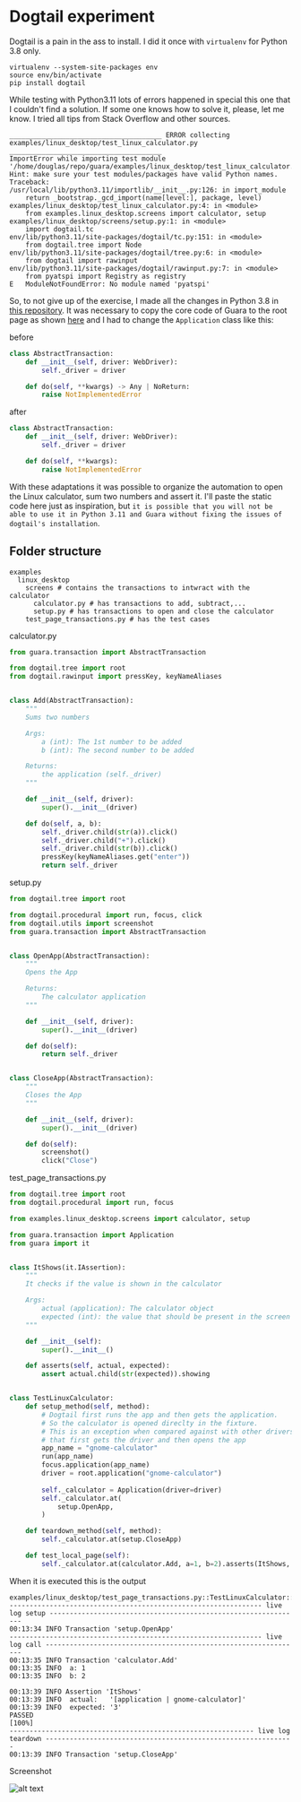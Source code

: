 # Dogtail experiment

Dogtail is a pain in the ass to install. I did it once with `virtualenv` for Python 3.8 only.

```shell
virtualenv --system-site-packages env
source env/bin/activate
pip install dogtail
```

While testing with Python3.11 lots of errors happened in special this one that I couldn't find a solution. If some one knows how to solve it, please, let me know. I tried all tips from Stack Overflow and other sources.

```shell
______________________________________ ERROR collecting examples/linux_desktop/test_linux_calculator.py ______________________________________
ImportError while importing test module '/home/douglas/repo/guara/examples/linux_desktop/test_linux_calculator.py'.
Hint: make sure your test modules/packages have valid Python names.
Traceback:
/usr/local/lib/python3.11/importlib/__init__.py:126: in import_module
    return _bootstrap._gcd_import(name[level:], package, level)
examples/linux_desktop/test_linux_calculator.py:4: in <module>
    from examples.linux_desktop.screens import calculator, setup
examples/linux_desktop/screens/setup.py:1: in <module>
    import dogtail.tc
env/lib/python3.11/site-packages/dogtail/tc.py:151: in <module>
    from dogtail.tree import Node
env/lib/python3.11/site-packages/dogtail/tree.py:6: in <module>
    from dogtail import rawinput
env/lib/python3.11/site-packages/dogtail/rawinput.py:7: in <module>
    from pyatspi import Registry as registry
E   ModuleNotFoundError: No module named 'pyatspi'
```

So, to not give up of the exercise, I made all the changes in Python 3.8 in [this repository](https://github.com/douglasdcm/automacao_de_testes/tree/dogtail-and-guara/ferramentas/05_dogtail/examples/linux_desktop). It was necessary to copy the core code of Guara to the root page as shown [here](https://github.com/douglasdcm/automacao_de_testes/tree/dogtail-and-guara/ferramentas/05_dogtail/guara) and I had to change the `Application` class like this:

before

```python
class AbstractTransaction:
    def __init__(self, driver: WebDriver):
        self._driver = driver

    def do(self, **kwargs) -> Any | NoReturn:
        raise NotImplementedError
```

after

```python
class AbstractTransaction:
    def __init__(self, driver: WebDriver):
        self._driver = driver

    def do(self, **kwargs):
        raise NotImplementedError
```
With these adaptations it was possible to organize the automation to open the Linux calculator, sum two numbers and assert it. I'll paste the static code here just as inspiration, but `it is possible that you will not be able to use it in Python 3.11 and Guara without fixing the issues of dogtail's installation`.

## Folder structure
```
examples
  linux_desktop
    screens # contains the transactions to intwract with the calculator
      calculator.py # has transactions to add, subtract,...
      setup.py # has transactions to open and close the calculator
    test_page_transactions.py # has the test cases
```

calculator.py

```python
from guara.transaction import AbstractTransaction

from dogtail.tree import root
from dogtail.rawinput import pressKey, keyNameAliases


class Add(AbstractTransaction):
    """
    Sums two numbers

    Args:
        a (int): The 1st number to be added
        b (int): The second number to be added

    Returns:
        the application (self._driver)
    """

    def __init__(self, driver):
        super().__init__(driver)

    def do(self, a, b):
        self._driver.child(str(a)).click()
        self._driver.child("+").click()
        self._driver.child(str(b)).click()
        pressKey(keyNameAliases.get("enter"))
        return self._driver
```

setup.py

```python
from dogtail.tree import root

from dogtail.procedural import run, focus, click
from dogtail.utils import screenshot
from guara.transaction import AbstractTransaction


class OpenApp(AbstractTransaction):
    """
    Opens the App

    Returns:
        The calculator application
    """

    def __init__(self, driver):
        super().__init__(driver)

    def do(self):
        return self._driver


class CloseApp(AbstractTransaction):
    """
    Closes the App
    """

    def __init__(self, driver):
        super().__init__(driver)

    def do(self):
        screenshot()
        click("Close")
```

test_page_transactions.py

```python
from dogtail.tree import root
from dogtail.procedural import run, focus

from examples.linux_desktop.screens import calculator, setup

from guara.transaction import Application
from guara import it


class ItShows(it.IAssertion):
    """
    It checks if the value is shown in the calculator

    Args:
        actual (application): The calculator object
        expected (int): the value that should be present in the screen
    """

    def __init__(self):
        super().__init__()

    def asserts(self, actual, expected):
        assert actual.child(str(expected)).showing


class TestLinuxCalculator:
    def setup_method(self, method):
        # Dogtail first runs the app and then gets the application.
        # So the calculator is opened direclty in the fixture.
        # This is an exception when compared against with other drivers like Selenium
        # that first gets the driver and then opens the app
        app_name = "gnome-calculator"
        run(app_name)
        focus.application(app_name)
        driver = root.application("gnome-calculator")
        
        self._calculator = Application(driver=driver)
        self._calculator.at(
            setup.OpenApp,
        )

    def teardown_method(self, method):
        self._calculator.at(setup.CloseApp)

    def test_local_page(self):
        self._calculator.at(calculator.Add, a=1, b=2).asserts(ItShows, 3)
```
When it is executed this is the output
```shell
examples/linux_desktop/test_page_transactions.py::TestLinuxCalculator::test_local_page 
--------------------------------------------------------------- live log setup ---------------------------------------------------------------
00:13:34 INFO Transaction 'setup.OpenApp'
--------------------------------------------------------------- live log call ----------------------------------------------------------------
00:13:35 INFO Transaction 'calculator.Add'
00:13:35 INFO  a: 1
00:13:35 INFO  b: 2

00:13:39 INFO Assertion 'ItShows'
00:13:39 INFO  actual:   '[application | gnome-calculator]'
00:13:39 INFO  expected: '3'
PASSED                                                                                                                                 [100%]
------------------------------------------------------------- live log teardown --------------------------------------------------------------
00:13:39 INFO Transaction 'setup.CloseApp'
```
Screenshot

![alt text](image.png)